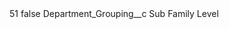 <?xml version="1.0" encoding="UTF-8"?>
<CustomMetadata xmlns="http://soap.sforce.com/2006/04/metadata" xmlns:xsi="http://www.w3.org/2001/XMLSchema-instance" xmlns:xsd="http://www.w3.org/2001/XMLSchema">
    <label>51</label>
    <protected>false</protected>
    <values>
        <field>Department_Grouping__c</field>
        <value xsi:type="xsd:string">Sub Family Level</value>
    </values>
</CustomMetadata>
